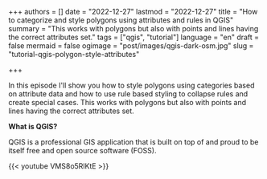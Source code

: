 +++
authors = []
date = "2022-12-27"
lastmod = "2022-12-27"
title = "How to categorize and style polygons using attributes and rules in QGIS"
summary = "This works with polygons but also with points and lines having the correct attributes set."
tags = ["qgis", "tutorial"]
language = "en"
draft = false
mermaid = false
ogimage = "post/images/qgis-dark-osm.jpg"
slug = "tutorial-qgis-polygon-style-attributes"

+++

In this episode I'll show you how to style polygons using categories based on attribute data and how to use rule based styling to collapse rules and create special cases.
This works with polygons but also with points and lines having the correct attributes set.

**What is QGIS?**

QGIS is a professional GIS application that is built on top of and proud to be itself free and open source software (FOSS).

{{< youtube VMS8o5RlKtE >}}
